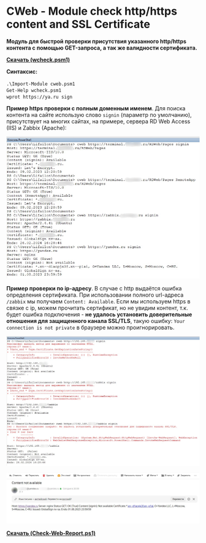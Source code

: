 # CWeb - Module check http/https content and SSL Certificate

**Модуль для быстрой проверки присутствия указанного http/https контента с помощью GET-запроса, а так же валидности сертификата.**

**[Скачать (wcheck.psm1)](https://github.com/Lifailon/cweb/releases/tag/cweb)**

**Синтаксис:**

` .\Import-Module cweb.psm1 ` \
` Get-Help wcheck.psm1 ` \
` wprot https://ya.ru sign `

**Пример https проверки с полным доменным именем**. Для поиска контента на сайте использую слово ` signin ` (параметр по умолчанию), присутствует на многих сайтах, на примере, сервера RD Web Access (IIS) и Zabbix (Apache):

![Image alt](https://github.com/Lifailon/CWeb/blob/rsa/Screen/cweb-https.jpg)

**Пример проверки по ip-адресу**. В случае с http выдаётся ошибка определения сертификата. При использовании полного url-адреса ` /zabbix ` мы получаем ` Content: Available `. Если мы используем https в связке с ip, можем прочитать сертификат, но не увидим контент, т.к. будет ошибка подключения - **не удалось установить доверительные отношения для защищенного канала SSL/TLS**, такую ошибку: ` Your connection is not private ` в браузере можно проигнорировать.

![Image alt](https://github.com/Lifailon/CWeb/blob/rsa/Screen/cweb-ip.jpg)

![Image alt](https://github.com/Lifailon/CWeb/blob/rsa/Screen/cweb-send-mail.jpg)

**[Скачать (Check-Web-Report.ps1)](https://github.com/Lifailon/CWeb/blob/rsa/Check-Web-Report.ps1)**
